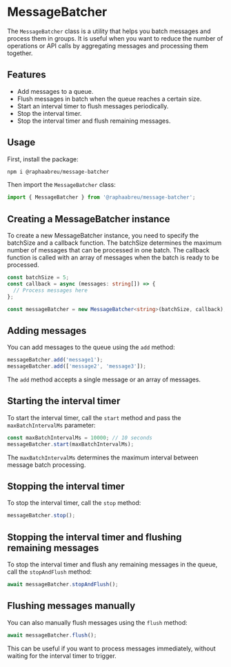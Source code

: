 # MessageBatcher

The `MessageBatcher` class is a utility that helps you batch messages and process them in groups. It is useful when you want to reduce the number of operations or API calls by aggregating messages and processing them together.

## Features

- Add messages to a queue.
- Flush messages in batch when the queue reaches a certain size.
- Start an interval timer to flush messages periodically.
- Stop the interval timer.
- Stop the interval timer and flush remaining messages.

## Usage

First, install the package:

```bash
npm i @raphaabreu/message-batcher
```

Then import the `MessageBatcher` class:

```typescript
import { MessageBatcher } from '@raphaabreu/message-batcher';
```

## Creating a MessageBatcher instance

To create a new MessageBatcher instance, you need to specify the batchSize and a callback function. The batchSize determines the maximum number of messages that can be processed in one batch. The callback function is called with an array of messages when the batch is ready to be processed.

```typescript
const batchSize = 5;
const callback = async (messages: string[]) => {
  // Process messages here
};

const messageBatcher = new MessageBatcher<string>(batchSize, callback);
```

## Adding messages

You can add messages to the queue using the `add` method:

```typescript
messageBatcher.add('message1');
messageBatcher.add(['message2', 'message3']);
```

The `add` method accepts a single message or an array of messages.

## Starting the interval timer

To start the interval timer, call the `start` method and pass the `maxBatchIntervalMs` parameter:

```typescript
const maxBatchIntervalMs = 10000; // 10 seconds
messageBatcher.start(maxBatchIntervalMs);
```

The `maxBatchIntervalMs` determines the maximum interval between message batch processing.

## Stopping the interval timer

To stop the interval timer, call the `stop` method:

```typescript
messageBatcher.stop();
```

## Stopping the interval timer and flushing remaining messages

To stop the interval timer and flush any remaining messages in the queue, call the `stopAndFlush` method:

```typescript
await messageBatcher.stopAndFlush();
```

## Flushing messages manually

You can also manually flush messages using the `flush` method:

```typescript
await messageBatcher.flush();
```

This can be useful if you want to process messages immediately, without waiting for the interval timer to trigger.
